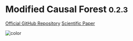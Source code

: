 <!-- _coverpage.md -->


# **M**odified **C**ausal **F**orest  <small>0.2.3</small>




[Official GitHub Repository](https://github.com/MCFpy/mcf)
[Scientific Paper](https://arxiv.org/abs/1812.09487)

![color](#f0f0f0)
